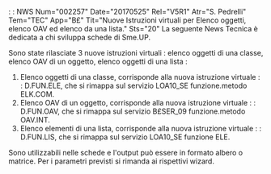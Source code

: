  :  : NWS Num="002257" Date="20170525" Rel="V5R1" Atr="S. Pedrelli" Tem="TEC" App="B£" Tit="Nuove Istruzioni virtuali per Elenco oggetti, elenco OAV ed elenco da una lista." Sts="20"
La seguente News Tecnica è dedicata a chi sviluppa schede di Sme.UP.

Sono state rilasciate 3 nuove istruzioni virtuali :  elenco oggetti di una classe, elenco OAV di un oggetto, elenco oggetti di una lista : 

<ol>
<li>Elenco oggetti di una classe, corrisponde alla nuova istruzione virtuale  :  : D.FUN.ELE, che si rimappa sul servizio LOA10_SE funzione.metodo ELK.COM.</li>
<li>Elenco OAV di un oggetto, corrisponde alla nuova istruzione virtuale  :  : D.FUN.OAV, che si rimappa sul servizio B£SER_09 funzione.metodo OAV.INT.</li>
<li>Elenco elementi di una lista, corrisponde alla nuova istruzione virtuale  :  : D.FUN.LIS, che si rimappa sul servizio LOA10_SE funzione ELE.</li>
</ol>

Sono utilizzabili nelle schede e l'output può essere in formato albero o matrice.
Per i parametri previsti si rimanda ai rispettivi wizard.
